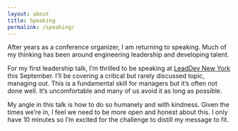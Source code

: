 ```yaml
---
layout: about
title: Speaking
permalink: /speaking/
---
```


After years as a conference organizer, I am returning to speaking. Much of my thinking has been around engineering leadership and developing talent.

For my first leadership talk, I’m thrilled to be speaking at [LeadDev New York](https://leaddev.com/leaddev-new-york/agenda) this September. I’ll be covering a critical but rarely discussed topic, managing out. This is a fundamental skill for managers but it’s often not done well. It’s uncomfortable and many of us avoid it as long as possible.

My angle in this talk is how to do so humanely and with kindness. Given the times we’re in, I feel we need to be more open and honest about this. I only have 10 minutes so I’m excited for the challenge to distill my message to fit.
